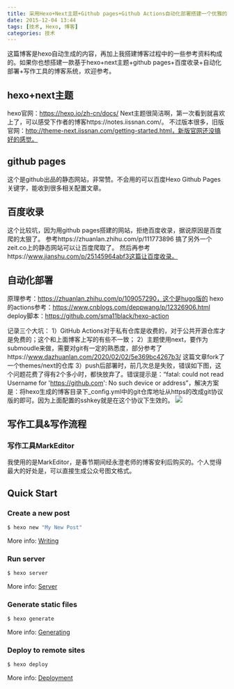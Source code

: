 ```yaml
---
title: 采用Hexo+Next主题+Github pages+Github Actions自动化部署搭建一个优雅的博客系统
date: 2015-12-04 13:44
tags: [技术, Hexo, 博客]
categories: 技术
---
```

这篇博客是hexo自动生成的内容，再加上我搭建博客过程中的一些参考资料构成的。如果你也想搭建一款基于hexo+next主题+github pages+百度收录+自动化部署+写作工具的博客系统，欢迎参考。
<!-- more -->
## hexo+next主题
hexo官网：https://hexo.io/zh-cn/docs/
Next主题很简洁啊，第一次看到就喜欢上了，可以感受下作者的博客https://notes.iissnan.com/。
不过版本很多，旧版官网：http://theme-next.iissnan.com/getting-started.html，新版官网还没搞好的感觉。

## github pages
这个是github出品的静态网站，非常赞。不会用的可以百度Hexo Github Pages关键字，能收到很多相关配置文章。

## 百度收录
这个比较坑，因为用github pages搭建的网站，拒绝百度收录，据说原因是百度爬的太狠了。
参考https://zhuanlan.zhihu.com/p/111773896 搞了另外一个zeit.co上的静态网站可以让百度爬取了。
然后再参考https://www.jianshu.com/p/25145964abf3这篇让百度收录。

## 自动化部署
原理参考：https://zhuanlan.zhihu.com/p/109057290，这个是hugo版的
hexo的actions参考：https://www.cnblogs.com/deppwang/p/12326906.html
deploy脚本：https://github.com/sma11black/hexo-action

记录三个大坑：
1）GitHub Actions对于私有仓库是收费的，对于公共开源仓库才是免费的；这个和上面博客上写的有些不一致；
2）主题使用next，要作为submoudle来做，需要对git有一定的熟悉度，部分参考了https://www.dazhuanlan.com/2020/02/02/5e369bc4267b3/ 这篇文章fork了一个themes/next的仓库
3）push后部署时，前几次总是失败，错误如下图，这个问题花费了得有2个多小时，都快放弃了。错误提示是：“fatal: could not read Username for 'https://github.com': No such device or address”，解决方案是：将hexo生成的博客目录下_config.yml中的git仓库地址从https的改成git协议版的即可。因为上面配置的sshkey就是在这个协议下生效的。
![](http://image.onlyfew.cn/bitcron/20200527153202.png)

## 写作工具&写作流程
### 写作工具MarkEditor
我使用的是MarkEditor，是春节期间经永澄老师的博客安利后购买的。个人觉得最大的好处是，可以直接生成公众号图文格式。

## Quick Start

### Create a new post

``` bash
$ hexo new "My New Post"
```

More info: [Writing](https://hexo.io/docs/writing.html)

### Run server

``` bash
$ hexo server
```

More info: [Server](https://hexo.io/docs/server.html)

### Generate static files

``` bash
$ hexo generate
```

More info: [Generating](https://hexo.io/docs/generating.html)

### Deploy to remote sites

``` bash
$ hexo deploy
```

More info: [Deployment](https://hexo.io/docs/one-command-deployment.html)
